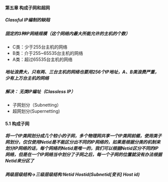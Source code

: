 #### 第五章 构成子网和超网

##### Classful IP编制的缺陷
##### 固定的3种IP网络规模（这个网络内最大所能允许的主机的个数）
* C类：少于255台主机的网络
* B类：介于255~65535台主机的网络
* A类：超过65535台主机的网络
##### 地址浪费大，只有两、三台主机的网络也要用256个IP地址，A、B类浪费严重，少有上万台主机的网络
##### 解决： 无类IP编址（Classless IP）
* 子网划分（Subnetting）
* 超网划分(Supernetting)

#### 5.1 构成子网
##### 将一个IP类网划分成几个较小的子网，多个物理网共享一个IP类网前缀，使用类子网划分，仅仅使用Netid是不能区分出不同的IP网络的，如果是根据分类的机制来划分IP网络的话，每个网络的Netid是唯一的，我们可以根据Netid区分不同的IP网络，但是在一个IP网络当中划分了子网之后，每一个子网的位置就没有办法根据Netid来分区了
##### 两级层级结构->三级层级结构 Netid Hostid(Subnetid[变长] Host id)